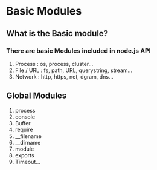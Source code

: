 # Basic Modules
## What is the Basic module?
### There are basic Modules included in node.js API
1. Process : os, process, cluster...
2. File / URL : fs, path, URL, querystring, stream...
3. Network : http, https, net, dgram, dns...

## Global Modules
 1. process
 2. console
 3. Buffer
 4. require
 5. __filename
 6. __dirname
 7. module
 8. exports
 9. Timeout... 